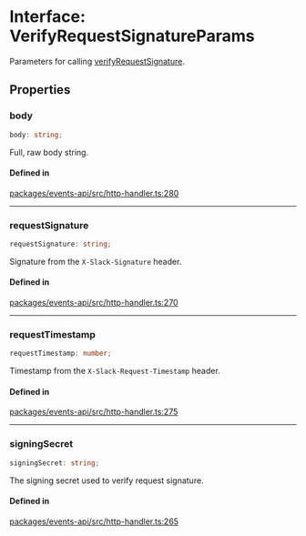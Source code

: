 # Interface: VerifyRequestSignatureParams

Parameters for calling [verifyRequestSignature](../functions/verifyRequestSignature.md).

## Properties

### body

```ts
body: string;
```

Full, raw body string.

#### Defined in

[packages/events-api/src/http-handler.ts:280](https://github.com/slackapi/node-slack-sdk/blob/main/packages/events-api/src/http-handler.ts#L280)

***

### requestSignature

```ts
requestSignature: string;
```

Signature from the `X-Slack-Signature` header.

#### Defined in

[packages/events-api/src/http-handler.ts:270](https://github.com/slackapi/node-slack-sdk/blob/main/packages/events-api/src/http-handler.ts#L270)

***

### requestTimestamp

```ts
requestTimestamp: number;
```

Timestamp from the `X-Slack-Request-Timestamp` header.

#### Defined in

[packages/events-api/src/http-handler.ts:275](https://github.com/slackapi/node-slack-sdk/blob/main/packages/events-api/src/http-handler.ts#L275)

***

### signingSecret

```ts
signingSecret: string;
```

The signing secret used to verify request signature.

#### Defined in

[packages/events-api/src/http-handler.ts:265](https://github.com/slackapi/node-slack-sdk/blob/main/packages/events-api/src/http-handler.ts#L265)
